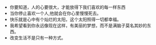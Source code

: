 - 你要知道，人的心要很大，才能放得下我们喜欢的每一样东西
- 当你停止喜欢一个人,他就会在你心里慢慢死去。
- 快乐就是心中有个灿烂的太阳，这个太阳照得一切都幸福。
- 我希望看到你永远像现在这样，有美丽的梦想，而不是满脑子莫名其妙的东西。
- 改变生活不是只有一种方式。